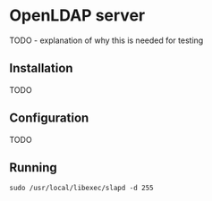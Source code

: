 # OpenLDAP server

TODO - explanation of why this is needed for testing

## Installation

TODO

## Configuration

TODO

## Running

```
sudo /usr/local/libexec/slapd -d 255
```